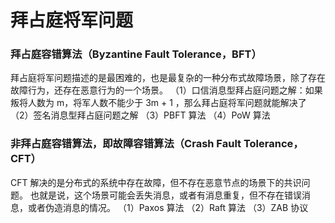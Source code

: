 # 拜占庭将军问题

### 拜占庭容错算法（Byzantine Fault Tolerance，BFT）

拜占庭将军问题描述的是最困难的，也是最复杂的一种分布式故障场景，除了存在故障行为，还存在恶意行为的一个场景。
（1）口信消息型拜占庭问题之解：如果叛将人数为 m，将军人数不能少于 3m + 1 ，那么拜占庭将军问题就能解决了
（2）签名消息型拜占庭问题之解
（3）PBFT 算法
（4）PoW 算法

### 非拜占庭容错算法，即故障容错算法（Crash Fault Tolerance，CFT）

CFT 解决的是分布式的系统中存在故障，但不存在恶意节点的场景下的共识问题。 也就是说，这个场景可能会丢失消息，或者有消息重复，但不存在错误消息，或者伪造消息的情况。
（1）Paxos 算法
（2）Raft 算法
（3）ZAB 协议
